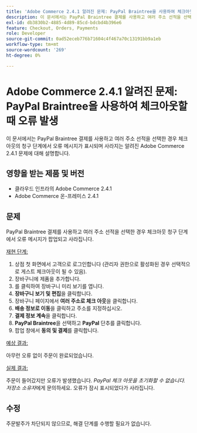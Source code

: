```yaml
---
title: 'Adobe Commerce 2.4.1 알려진 문제: PayPal Braintree을 사용하여 체크아웃할 때 오류 발생'
description: 이 문서에서는 PayPal Braintree 결제를 사용하고 여러 주소 선적을 선택한 경우 체크아웃의 청구 단계에서 오류 메시지가 표시되며 사라지는 알려진 Adobe Commerce 2.4.1 문제에 대해 설명합니다.
exl-id: db3830b2-4885-4d89-85cd-bdcbd4b396e6
feature: Checkout, Orders, Payments
role: Developer
source-git-commit: 0ad52eceb776b71604c4f467a70c13191bb9a1eb
workflow-type: tm+mt
source-wordcount: '269'
ht-degree: 0%

---
```


# Adobe Commerce 2.4.1 알려진 문제: PayPal Braintree을 사용하여 체크아웃할 때 오류 발생

이 문서에서는 PayPal Braintree 결제를 사용하고 여러 주소 선적을 선택한 경우 체크아웃의 청구 단계에서 오류 메시지가 표시되며 사라지는 알려진 Adobe Commerce 2.4.1 문제에 대해 설명합니다.

## 영향을 받는 제품 및 버전

* 클라우드 인프라의 Adobe Commerce 2.4.1
* Adobe Commerce 온-프레미스 2.4.1

## 문제

PayPal Braintree 결제를 사용하고 여러 주소 선적을 선택한 경우 체크아웃 청구 단계에서 오류 메시지가 팝업되고 사라집니다.

<u>재현 단계:</u>

1. 상점 첫 화면에서 고객으로 로그인합니다 (관리자 권한으로 활성화된 경우 선택적으로 게스트 체크아웃이 될 수 있음).
1. 장바구니에 제품을 추가합니다.
1. 를 클릭하여 장바구니 미리 보기를 엽니다.
1. **장바구니 보기 및 편집**&#x200B;을 클릭합니다.
1. 장바구니 페이지에서 **여러 주소로 체크 아웃**&#x200B;을 클릭합니다.
1. **배송 정보로 이동**&#x200B;을 클릭하고 주소를 지정하십시오.
1. **결제 정보 계속**&#x200B;을 클릭합니다.
1. **PayPal Braintree**&#x200B;을 선택하고 **PayPal** 단추를 클릭합니다.
1. 팝업 창에서 **동의 및 결제**&#x200B;를 클릭합니다.

<u>예상 결과:</u>

아무런 오류 없이 주문이 완료되었습니다.

<u>실제 결과:</u>

주문이 들어갔지만 오류가 발생했습니다. *PayPal 체크 아웃을 초기화할 수 없습니다. 저장소 소유자*&#x200B;에게 문의하세요.  오류가 잠시 표시되었다가 사라집니다.

## 수정

주문발주가 차단되지 않으므로, 해결 단계를 수행할 필요가 없습니다.
